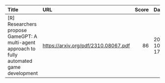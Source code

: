 | Title                                                                                       | URL                                  |   Score | Date                |
|:--------------------------------------------------------------------------------------------|:-------------------------------------|--------:|:--------------------|
| [R] Researchers propose GameGPT: A multi-agent approach to fully automated game development | https://arxiv.org/pdf/2310.08067.pdf |      86 | 2023-10-15 17:43:52 |